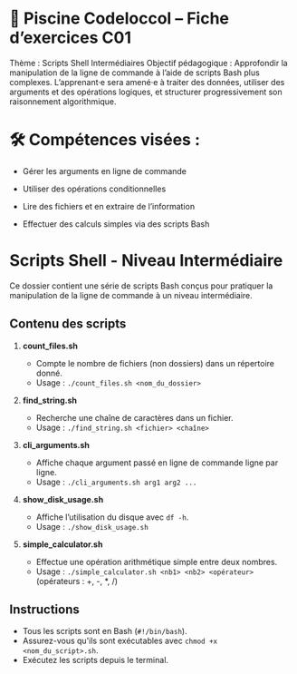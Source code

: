 # 🐚 Piscine Codeloccol – Fiche d’exercices C01

Thème : Scripts Shell Intermédiaires
Objectif pédagogique : Approfondir la manipulation de la ligne de commande à l’aide de scripts Bash plus complexes.
L’apprenant·e sera amené·e à traiter des données, utiliser des arguments et des opérations logiques, et structurer progressivement son raisonnement algorithmique.

# 🛠 Compétences visées :

- Gérer les arguments en ligne de commande

- Utiliser des opérations conditionnelles

- Lire des fichiers et en extraire de l’information

- Effectuer des calculs simples via des scripts Bash

# Scripts Shell - Niveau Intermédiaire

Ce dossier contient une série de scripts Bash conçus pour pratiquer la manipulation de la ligne de commande à un niveau intermédiaire.

## Contenu des scripts

1. **count_files.sh**
   - Compte le nombre de fichiers (non dossiers) dans un répertoire donné.
   - Usage : `./count_files.sh <nom_du_dossier>`

2. **find_string.sh**
   - Recherche une chaîne de caractères dans un fichier.
   - Usage : `./find_string.sh <fichier> <chaîne>`

3. **cli_arguments.sh**
   - Affiche chaque argument passé en ligne de commande ligne par ligne.
   - Usage : `./cli_arguments.sh arg1 arg2 ...`

4. **show_disk_usage.sh**
   - Affiche l’utilisation du disque avec `df -h`.
   - Usage : `./show_disk_usage.sh`

5. **simple_calculator.sh**
   - Effectue une opération arithmétique simple entre deux nombres.
   - Usage : `./simple_calculator.sh <nb1> <nb2> <opérateur>` (opérateurs : +, -, *, /)

## Instructions

- Tous les scripts sont en Bash (`#!/bin/bash`).
- Assurez-vous qu'ils sont exécutables avec `chmod +x <nom_du_script>.sh`.
- Exécutez les scripts depuis le terminal.

